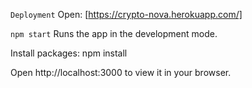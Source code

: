 `Deployment`
Open: [https://crypto-nova.herokuapp.com/]

`npm start`
Runs the app in the development mode.

Install packages: npm install

Open http://localhost:3000 to view it in your browser.
